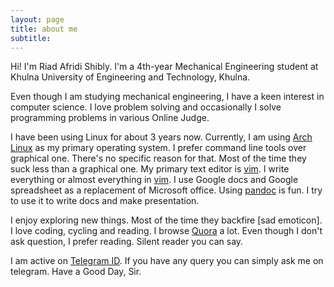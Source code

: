 ```yaml
---
layout: page
title: about me
subtitle:
---
```


Hi! I'm Riad Afridi Shibly. I'm a 4th-year Mechanical Engineering student at Khulna University of Engineering and Technology, Khulna.

Even though I am studying mechanical engineering, I have a keen interest in computer science. I love problem solving and occasionally I solve programming problems in various Online Judge.

I have been using Linux for about 3 years now. Currently, I am using [Arch Linux](https://www.archlinux.org) as my primary operating system. I prefer command line tools over graphical one. There's no specific reason for that. Most of the time they suck less than a graphical one. My primary text editor is [vim](https://www.vim.org). I write everything or almost everything in [vim](https://www.vim.org). I use Google docs and Google spreadsheet as a replacement of Microsoft office. Using [pandoc](http://pandoc.org) is fun. I try to use it to write docs and make presentation.

I enjoy exploring new things. Most of the time they backfire [sad emoticon]. I love coding, cycling and reading. I browse [Quora](https://quora.com) a lot. Even though I don't ask question, I prefer reading. Silent reader you can say.

I am active on [Telegram ID](https://t.me/shibly). If you have any query you can simply ask me on telegram. Have a Good Day, Sir.
